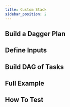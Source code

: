 ```yaml
---
title: Custom Stack
sidebar_position: 2
---
```


## Build a Dagger Plan

## Define Inputs

## Build DAG of Tasks

## Full Example

## How To Test

